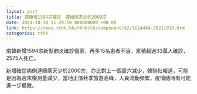 ```yaml
---
layout: post
title: 南韓增1594宗確診　連續兩天少於2000宗
date: 2021-10-10 11:29:59.000000000 +08:00
link: https://news.rthk.hk/rthk/ch/component/k2/1614494-20211010.htm
categories: rthk
---
```


南韓新增1594宗新型肺炎確診個案，再多15名患者不治，累積超過33萬人確診，2575人死亡。

新增確診病例連續兩天少於2000宗，亦比對上一個周六減少，韓聯社報道，可能是因為週末檢測量減少，當地正值秋季旅遊高峰，人員流動頻繁，疫情隨時有可能進一步擴散。
